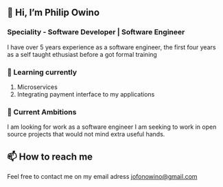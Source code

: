##  👋  Hi, I’m Philip Owino
### Speciality - Software Developer | Software Engineer
I have over 5 years experience as a software engineer, the first four years as a self taught ethusiast before a got formal training
###  🌱 Learning currently
1. Microservices
1. Integrating payment interface to my applications
### 💞️ Current Ambitions
I am looking for work as a software engineer
I am seeking to work in open source projects that would not mind extra useful hands.

##  📫 How to reach me
Feel free to contact me on my email adress jofonowino@gmail.com

<!---
PhilipOdhiambo/PhilipOdhiambo is a ✨ special ✨ repository because its `README.md` (this file) appears on your GitHub profile.
You can click the Preview link to take a look at your changes.
--->
